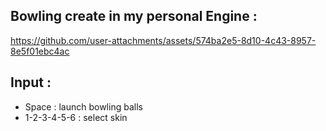 ## Bowling create in my personal Engine : 


https://github.com/user-attachments/assets/574ba2e5-8d10-4c43-8957-8e5f01ebc4ac



## Input :
- Space : launch bowling balls
- 1-2-3-4-5-6 : select skin
